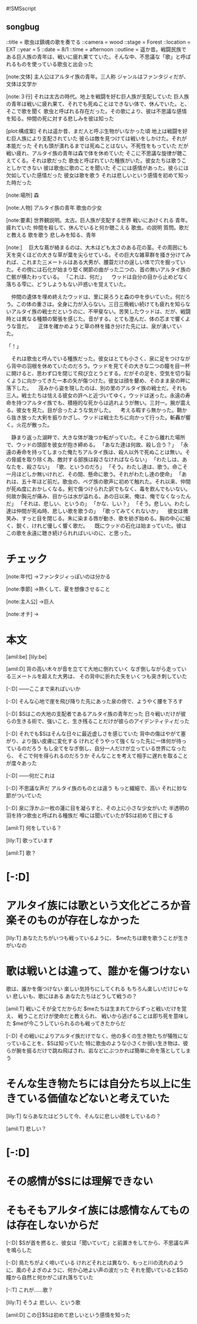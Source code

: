 #!SMSscript

## songbug

::title = 歌虫は鎮魂の歌を奏でる
::camera = wood
::stage = Forest
::location = EXT
::year = 5
::date = 8/1
::time = afternoon
::outline = 遥か昔。戦闘民族である巨人族の青年は、戦いに疲れ果てていた。そんな中、不思議な「歌」と呼ばれるものを使っている歌虫と出会った

[note:文体]
主人公はアルタイ族の青年。三人称
ジャンルはファンタジィだが、文体は文学か

[note:３行]
それは太古の時代。地上を戦闘を好む巨人族が支配していた
巨人族の青年は戦いに疲れ果て、それでも死ぬことはできない体で、休んでいた。と、そこで歌を聞く
歌虫と呼ばれる存在だった。その歌により、彼は不思議な感情を知る。仲間の死に対する悲しみを彼は知った

[plot:構成案]
それは遥か昔、まだ人と呼ぶ生物がいなかった頃
地上は戦闘を好む巨人族により支配されていた
彼らは敵を見つけては戦いをしかけた。それが本能だった
それも頭が潰れるまでは死ぬことはない。不死性をもっていた
だが戦い疲れ、アルタイ族の青年は森で体を休めていた
そこに不思議な旋律が聴こえてくる。それは歌だった
歌虫と呼ばれていた種族がいた。彼女たちは歌うことしかできない
彼は歌虫に歌のことを聞いた
そこには感情があった。彼らには欠如していた感情だった
彼女は歌を歌う
それは悲しいという感情を初めて知った時だった

[note:場所]
森

[note:人物]
アルタイ族の青年
歌虫の少女

[note:要素]
世界観説明。太古。巨人族が支配する世界
戦いにあけくれる
青年。疲れていた
仲間を殺して、休んでいると何か聴こえる
歌虫。の説明
質問。歌だと教える
歌を歌う
悲しみを知る、青年

[note:]
　巨大な蔦が絡まるのは、大木ほども太さのある花の茎。その周囲にも天を突くほどの大きな草が葉を尖らせている。その巨大な雑草群を掻き分けてみれば、これまた三メートルはある大男が、腰蓑だけの逞しい体で穴を掘っていた。その傍には石化が始まり堅く関節の曲がった二つの、首の無いアルタイ族の亡骸が横たわっている。
「これは、何だ」
　ウッドは自分の目から止めどなく落ちる雫に、どうしようもない戸惑いを覚えていた。

　仲間の遺体を埋め終えたウッドは、里に戻ろうと森の中を歩いていた。何だろう。この体の重さは。全身に力が入らない。三日三晩戦い続けても疲れを知らないアルタイ族の戦士だというのに、不甲斐ない。苦笑したウッドは、だが、戦闘時とは異なる種類の緊張を感じた。音がする。とても澄んだ、体の芯まで響くような音だ。
　正体を確かめようと草の林を掻き分けた先には、泉が湧いていた。

「！」

　それは歌虫と呼んでいる種族だった。彼女はとても小さく、泉に足をつけながら背中の羽根を休めていたのだろう。ウッドを見てその大きな二つの瞳を目一杯に開けると、思わず口を閉じて飛び立とうとする。だがその足を、空気を切り裂くように向かってきた一本の矢が傷つけた。彼女は顔を顰め、そのまま泉の畔に落下した。
　茂みから姿を現したのは、別の里のアルタイ族の戦士だ。それも三人。戦士たちは怯える彼女の許へと近づいてゆく。ウッドは迷った。永遠の寿命を持つアルタイ族でも、積極的な死からは逃れようが無い。三対一。腕が震える。彼女を見た。目が合ったような気がした。
　考える暇すら無かった。鞘から抜き放った大剣を振りかざし、ウッドは戦士たちに向かって行った。斬轟が響く。火花が散った。

　静まり返った湖畔で、大きな体が幾つか転がっていた。そこから離れた場所で、ウッドの頭部を彼女が抱き締める。
「あなた達は何故、殺し合う？」
「永遠の寿命を持ってしまった俺たちアルタイ族は、殺人以外で死ぬことは無い。その脅威を取り除く為、敵対する部族は殺さなければならない」
「わたしは、あなたを、殺さない」
「歌、というのだろ」
「そう。わたし達は、歌う。命こそ一月ほどしか無いけれど、その間、懸命に歌う。それがわたし達の使命」
「あれは、五十年ほど前だ。歌虫の、ペグ族の歌声に初めて触れた。それ以来、仲間が死ぬ度におかしくなる。剣で傷つけられた訳でもなく、毒を飲んでもいない。何故か胸元が痛み、目からは水が溢れる。あの日以来、俺は、俺でなくなったんだ」
「それは、悲しい、というの」
「かな、しい？」
「そう。悲しい。わたし達は仲間が死ぬ時、悲しい歌を歌うの」
「歌ってみてくれないか」
　彼女は微笑み、すっと目を閉じる。朱に染まる唇が動き、歌を紡ぎ始める。胸の中心に細く、鋭く、けれど優しく響く歌だ。
　既にウッドの石化は始まっていた。彼はこの歌を永遠に聴き続けられればいいのに、と思った。

# チェック

[note:年代]
→ファンタジィっぽいのは分かる

[note:季節]
→熱くして、夏を想像させること

[note:主人公]
→巨人

[note:オチ]
→

# 本文

[amil:be]
[lily:be]

[amil:D]
背の高い木々が音を立てて大地に倒れていく
なぎ倒しながら走っている三メートルを超えた大男は、
その背中に折れた矢をいくつも突き刺していた

[-:D]
――ここまで来ればいいか

[-:D]
そんな心地で崖を飛び降りた先にあった泉の傍で、ようやく腰を下ろす

[-:D]
$Sはこの大地の支配者であるアルタイ族の青年だった
日々戦いだけが彼らの生きる術で、強いこと、生き残ることだけが彼らのアイデンティティだった

[-:D]
それでも$Sはそんな日々に最近虚しさを感じていた
背中の傷はやがて塞がり、より強い皮膚に変化する
けれどそうやって強くなった先に一体何が待っているのだろう
もし全てをなぎ倒し、自分一人だけが立っている世界になったら、
そこで何を得られるのだろうか
そんなことを考えて相手に遅れを取ることが度々あった

[-:D]
――何だこれは

[-:D]
不思議な声だ
アルタイ族のものとは違う
もっと繊細で、高い
それに妙な節がついていた

[-:D]
泉に浮かぶ一枚の蓮に目を凝らすと、その上に小さな少女がいた
半透明の羽を持つ歌虫と呼ばれる種族だ
噂には聞いていたが$Sは初めて目にする

[amil:T]
何をしている？

[lily:T]
歌っています

[amil:T]
歌？

# [-:D]
# アルタイ族には歌という文化どころか音楽そのものが存在しなかった

[lily:T]
あなたたちがいつも戦っているように、
$meたちは歌を歌うことが生きがいなの
# 歌は戦いとは違って、誰かを傷つけない
歌は、誰かを傷つけない
楽しい気持ちにしてくれる
もちろん楽しいだけじゃない
悲しいも、歌にはある
あなたたちはどうして戦うの？

[amil:T]
戦いこそが全てだからだ
$meたちは生まれてからずっと戦いだけを覚え、
戦うことだけが使命だと教えられ、
戦いから逃げることは即ち死を意味した
$meが今こうしていられるのも戦ってきたからだ

[-:D]
その戦いによりアルタイ族だけでなく、他の多くの生き物たちが犠牲になっていることを、$Sは知っていた
特に歌虫のような小さくか弱い生き物は、彼らが腕を振るだけで跳ね飛ばされ、岩などにぶつかれば簡単に命を落としてしまう
# そんな生き物たちには自分たち以上に生きている価値などないと考えていた

[lily:T]
ならあなたはどうして今、そんなに悲しい顔をしているの？

[amil:T]
悲しい？

# [-:D]
# その感情が$Sには理解できない
# そもそもアルタイ族には感情なんてものは存在しないからだ

[-:D]
$Sが首を撚ると、彼女は「聞いていて」と前置きをしてから、不思議な声を鳴らした

[-:D]
鳥たちがよく啼いている
けれどそれとは異なり、もっと川の流れのように、風のそよぎのように、何か心地よい声の波だった
それを聞いていると$Sの瞳から自然と何かがこぼれ落ちていた

[-:T]
これが……歌？

[lily:T]
そうよ
悲しい、という歌

[amil:D]
この日$Sは初めて悲しいという感情を知った

